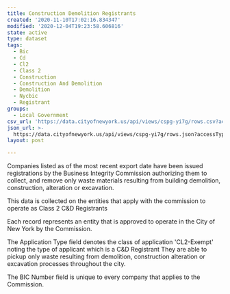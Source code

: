 ```yaml
---
title: Construction Demolition Registrants
created: '2020-11-10T17:02:16.834347'
modified: '2020-12-04T19:23:58.606816'
state: active
type: dataset
tags:
  - Bic
  - Cd
  - Cl2
  - Class 2
  - Construction
  - Construction And Demolition
  - Demolition
  - Nycbic
  - Registrant
groups:
  - Local Government
csv_url: 'https://data.cityofnewyork.us/api/views/cspg-yi7g/rows.csv?accessType=DOWNLOAD'
json_url: >-
  https://data.cityofnewyork.us/api/views/cspg-yi7g/rows.json?accessType=DOWNLOAD
layout: post

---
```

Companies listed as of the most recent export date have been issued registrations by the Business Integrity Commission authorizing them to collect, and remove only waste materials resulting from building demolition, construction, alteration or excavation.

This data is collected on the entities that apply with the commission to operate as Class 2 C&D Registrants 

Each record represents an entity that is approved to operate in the City of New York by the Commission. 

The  Application Type field denotes the class of application 'CL2-Exempt'  noting the type of applicant which is a C&D Registrant They are able to pickup only waste resulting from demolition, construction alteration or excavation processes throughout the city.

The BIC Number field is unique to every company that applies to the Commission.
